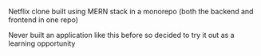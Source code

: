 Netflix clone built using MERN stack in a monorepo (both the backend and frontend in one repo)

Never built an application like this before so decided to try it out as a learning opportunity